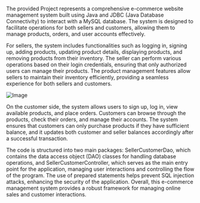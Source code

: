 The provided Project represents a comprehensive e-commerce website management system built using Java and JDBC (Java Database Connectivity) to interact with a MySQL database. The system is designed to facilitate operations for both sellers and customers, allowing them to manage products, orders, and user accounts effectively.

For sellers, the system includes functionalities such as logging in, signing up, adding products, updating product details, displaying products, and removing products from their inventory. The seller can perform various operations based on their login credentials, ensuring that only authorized users can manage their products. The product management features allow sellers to maintain their inventory efficiently, providing a seamless experience for both sellers and customers.

![Image](https://github.com/user-attachments/assets/e3ebc812-ed17-46a0-984a-587c5a493116)

On the customer side, the system allows users to sign up, log in, view available products, and place orders. Customers can browse through the products, check their orders, and manage their accounts. The system ensures that customers can only purchase products if they have sufficient balance, and it updates both customer and seller balances accordingly after a successful transaction.

The code is structured into two main packages: SellerCustomerDao, which contains the data access object (DAO) classes for handling database operations, and SellerCustomerController, which serves as the main entry point for the application, managing user interactions and controlling the flow of the program. The use of prepared statements helps prevent SQL injection attacks, enhancing the security of the application. Overall, this e-commerce management system provides a robust framework for managing online sales and customer interactions.
